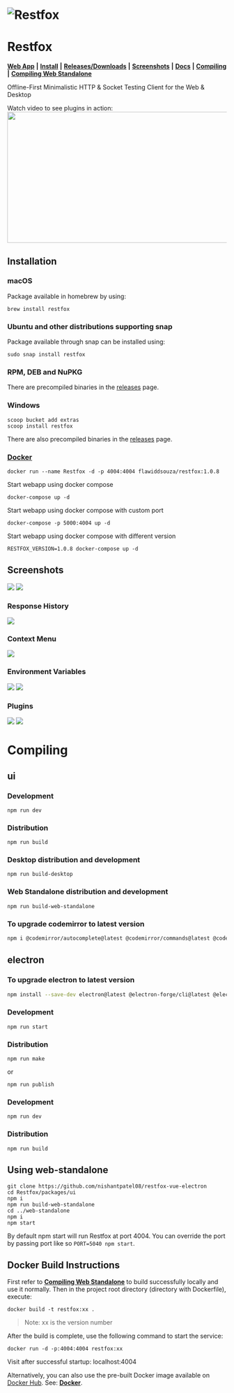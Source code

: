# ![Restfox](https://raw.github.com/nishantpatel08/restfox-vue-electron/main/packages/ui/public/pwa-192x192.png "Restfox")

# Restfox

[**Web App**](https://restfox.dev) **|** [**Install**](#installation) **|** [**Releases/Downloads**](https://github.com/nishantpatel08/restfox-vue-electron/releases) **|** [**Screenshots**](#screenshots) **|** [**Docs**](https://docs.restfox.dev) **|** [**Compiling**](#compiling) **|** [**Compiling Web Standalone**](#using-web-standalone)

Offline-First Minimalistic HTTP & Socket Testing Client for the Web & Desktop

Watch video to see plugins in action:<br>
[<img src="https://img.youtube.com/vi/3cOQPm43Wus/hqdefault.jpg" width="600" height="300" width="100%"
/>](https://www.youtube.com/watch?v=3cOQPm43Wus)

## Installation

### macOS
Package available in homebrew by using:
```
brew install restfox
```

### Ubuntu and other distributions supporting snap
Package available through snap can be installed using:
```
sudo snap install restfox
```

### RPM, DEB and NuPKG
There are precompiled binaries in the [releases](https://github.com/nishantpatel08/restfox-vue-electron/releases) page.

### Windows
```
scoop bucket add extras
scoop install restfox
```
There are also precompiled binaries in the [releases](https://github.com/nishantpatel08/restfox-vue-electron/releases) page.

### [Docker](https://hub.docker.com/r/flawiddsouza/restfox)
```
docker run --name Restfox -d -p 4004:4004 flawiddsouza/restfox:1.0.8
```

Start webapp using docker compose
```
docker-compose up -d
```

Start webapp using docker compose with custom port
```
docker-compose -p 5000:4004 up -d
```

Start webapp using docker compose with different version
```
RESTFOX_VERSION=1.0.8 docker-compose up -d
```

## Screenshots

<img src="screenshots/1.png?raw=true">

<img src="screenshots/2.png?raw=true">

### Response History

<img src="screenshots/3.png?raw=true">

### Context Menu

<img src="screenshots/8.png?raw=true">

### Environment Variables

<img src="screenshots/4.png?raw=true">
<img src="screenshots/5.png?raw=true">

### Plugins

<img src="screenshots/6.png?raw=true">
<img src="screenshots/7.png?raw=true">

# Compiling

## ui

### Development
```
npm run dev
```

### Distribution
```
npm run build
```

### Desktop distribution and development
```
npm run build-desktop
```

### Web Standalone distribution and development
```
npm run build-web-standalone
```

### To upgrade codemirror to latest version
```bash
npm i @codemirror/autocomplete@latest @codemirror/commands@latest @codemirror/lang-javascript@latest @codemirror/lang-json@latest @codemirror/language@latest @codemirror/search@latest @codemirror/state@latest @codemirror/view@latest
```

## electron

### To upgrade electron to latest version
```bash
npm install --save-dev electron@latest @electron-forge/cli@latest @electron-forge/maker-deb@latest @electron-forge/maker-rpm@latest @electron-forge/maker-squirrel@latest @electron-forge/maker-zip@latest @electron-forge/maker-flatpak@latest @electron-forge/publisher-github@latest electron-builder@latest
```

### Development
```
npm run start
```

### Distribution
```
npm run make
```
or
```
npm run publish
```

### Development
```
npm run dev
```

### Distribution
```
npm run build
```

## Using web-standalone
```
git clone https://github.com/nishantpatel08/restfox-vue-electron
cd Restfox/packages/ui
npm i
npm run build-web-standalone
cd ../web-standalone
npm i
npm start
```

By default npm start will run Restfox at port 4004. You can override the port by passing port like so `PORT=5040 npm start`.

## Docker Build Instructions

First refer to [**Compiling Web Standalone**](#using-web-standalone) to build successfully locally and use it normally.
Then in the project root directory (directory with Dockerfile), execute:
```
docker build -t restfox:xx .
```
> Note: xx is the version number

After the build is complete, use the following command to start the service:
```
docker run -d -p:4004:4004 restfox:xx
```
Visit after successful startup: localhost:4004

Alternatively, you can also use the pre-built Docker image available on [Docker Hub](https://hub.docker.com/r/nishantpatel08/restfox). See: [**Docker**](#docker).
